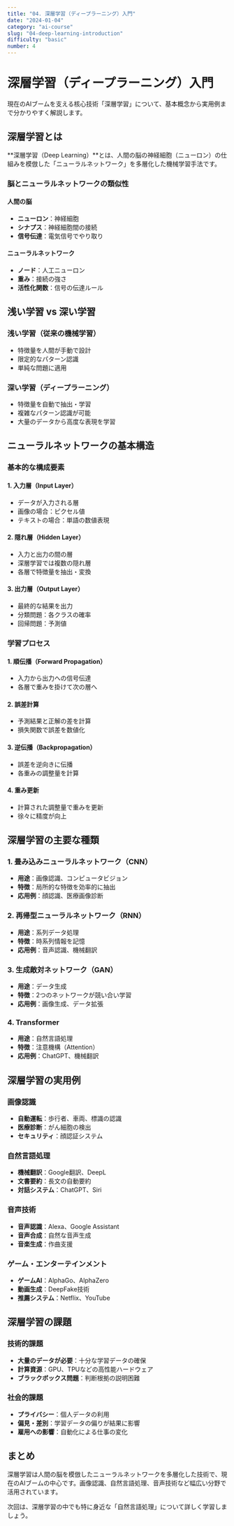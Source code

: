 ```yaml
---
title: "04. 深層学習（ディープラーニング）入門"
date: "2024-01-04"
category: "ai-course"
slug: "04-deep-learning-introduction"
difficulty: "basic"
number: 4
---
```


# 深層学習（ディープラーニング）入門

現在のAIブームを支える核心技術「深層学習」について、基本概念から実用例まで分かりやすく解説します。

## 深層学習とは

**深層学習（Deep Learning）**とは、人間の脳の神経細胞（ニューロン）の仕組みを模倣した「ニューラルネットワーク」を多層化した機械学習手法です。

### 脳とニューラルネットワークの類似性

#### 人間の脳
- **ニューロン**：神経細胞
- **シナプス**：神経細胞間の接続
- **信号伝達**：電気信号でやり取り

#### ニューラルネットワーク
- **ノード**：人工ニューロン
- **重み**：接続の強さ
- **活性化関数**：信号の伝達ルール

## 浅い学習 vs 深い学習

### 浅い学習（従来の機械学習）
- 特徴量を人間が手動で設計
- 限定的なパターン認識
- 単純な問題に適用

### 深い学習（ディープラーニング）
- 特徴量を自動で抽出・学習
- 複雑なパターン認識が可能
- 大量のデータから高度な表現を学習

## ニューラルネットワークの基本構造

### 基本的な構成要素

#### 1. 入力層（Input Layer）
- データが入力される層
- 画像の場合：ピクセル値
- テキストの場合：単語の数値表現

#### 2. 隠れ層（Hidden Layer）
- 入力と出力の間の層
- 深層学習では複数の隠れ層
- 各層で特徴量を抽出・変換

#### 3. 出力層（Output Layer）
- 最終的な結果を出力
- 分類問題：各クラスの確率
- 回帰問題：予測値

### 学習プロセス

#### 1. 順伝播（Forward Propagation）
- 入力から出力への信号伝達
- 各層で重みを掛けて次の層へ

#### 2. 誤差計算
- 予測結果と正解の差を計算
- 損失関数で誤差を数値化

#### 3. 逆伝播（Backpropagation）
- 誤差を逆向きに伝播
- 各重みの調整量を計算

#### 4. 重み更新
- 計算された調整量で重みを更新
- 徐々に精度が向上

## 深層学習の主要な種類

### 1. 畳み込みニューラルネットワーク（CNN）
- **用途**：画像認識、コンピュータビジョン
- **特徴**：局所的な特徴を効率的に抽出
- **応用例**：顔認識、医療画像診断

### 2. 再帰型ニューラルネットワーク（RNN）
- **用途**：系列データ処理
- **特徴**：時系列情報を記憶
- **応用例**：音声認識、機械翻訳

### 3. 生成敵対ネットワーク（GAN）
- **用途**：データ生成
- **特徴**：2つのネットワークが競い合い学習
- **応用例**：画像生成、データ拡張

### 4. Transformer
- **用途**：自然言語処理
- **特徴**：注意機構（Attention）
- **応用例**：ChatGPT、機械翻訳

## 深層学習の実用例

### 画像認識
- **自動運転**：歩行者、車両、標識の認識
- **医療診断**：がん細胞の検出
- **セキュリティ**：顔認証システム

### 自然言語処理
- **機械翻訳**：Google翻訳、DeepL
- **文書要約**：長文の自動要約
- **対話システム**：ChatGPT、Siri

### 音声技術
- **音声認識**：Alexa、Google Assistant
- **音声合成**：自然な音声生成
- **音楽生成**：作曲支援

### ゲーム・エンターテインメント
- **ゲームAI**：AlphaGo、AlphaZero
- **動画生成**：DeepFake技術
- **推薦システム**：Netflix、YouTube

## 深層学習の課題

### 技術的課題
- **大量のデータが必要**：十分な学習データの確保
- **計算資源**：GPU、TPUなどの高性能ハードウェア
- **ブラックボックス問題**：判断根拠の説明困難

### 社会的課題
- **プライバシー**：個人データの利用
- **偏見・差別**：学習データの偏りが結果に影響
- **雇用への影響**：自動化による仕事の変化

## まとめ

深層学習は人間の脳を模倣したニューラルネットワークを多層化した技術で、現在のAIブームの中心です。画像認識、自然言語処理、音声技術など幅広い分野で活用されています。

次回は、深層学習の中でも特に身近な「自然言語処理」について詳しく学習しましょう。